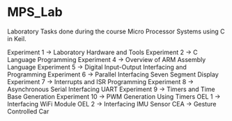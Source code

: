 # MPS_Lab
Laboratory Tasks done during the course Micro Processor Systems using C in Keil.

Experiment 1  -> Laboratory Hardware and Tools
Experiment 2  -> C Language Programming
Experiment 4  -> Overview of ARM Assembly Language
Experiment 5  -> Digital Input-Output Interfacing and Programming
Experiment 6  -> Parallel Interfacing Seven Segment Display
Experiment 7  -> Interrupts and ISR Programming
Experiment 8  -> Asynchronous Serial Interfacing UART
Experiment 9  -> Timers and Time Base Generation
Experiment 10 -> PWM Generation Using Timers
OEL 1 -> Interfacing WiFi Module
OEL 2 -> Interfacing IMU Sensor
CEA   -> Gesture Controlled Car
